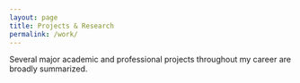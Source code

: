 ```yaml
---
layout: page
title: Projects & Research
permalink: /work/
---
```


Several major academic and professional projects throughout my career are broadly summarized.

<!-- # Projects -->
<!-- - [Color-Describe](https://github.com/codeViser/color-describe/blob/main/colors-investigate.ipynb), Grounded text generator to distinguish between colors based on [Monroe et al. (2017)](https://transacl.org/ojs/index.php/tacl/article/view/1142) -->
<!-- - [Sentiment-Analysis](https://github.com/codeViser/sentiment-analysis/blob/main/sentiment-investigate.ipynb), Hybrid Cross-Domain 3-way classifier -->
<!-- - [Word-Relatedness](https://github.com/codeViser/word-relatedness/blob/master/wordrelatedness-investigate.ipynb), Ensemble of equally well performing _Vector Space Models_ -->
<!-- - [Character-based Neural Machine Translator](https://github.com/codeViser/esp-en-char-nmt), Spanish-English Encoder-Decoder architecture for even OOV words -->
<!-- - Digital Acquisition Attribution, accounts for a fair share of contribution from various -->
<!-- sources in Digital Marketing (emails, google-ads, referrals, etc) -->
<!-- - Unconstrained Handwritten Char Recog. for Remittance Processing, OCR for Remittance Processing recognizing casually filled forms -->

<!-- # Research -->
<!-- - _Chowdhary, S._ “‘If you know what it means…’, Sent-ribute: Understanding sentiment -->
<!-- subtleties”. Paper Draft, 2021 -->
<!-- - [_Kumar, P. Mittal, A. Reddy, K.U.K. Chowdhary, S. Kumar, V. Pratap, R._ “Design & Verification of 3-Phase Sequence -->
<!-- Decomposer on Re-configurable Hardware”. 10th ICCCNT, pp. 104-108, 2019](https://ieeexplore.ieee.org/document/8944848), _Undergrad Work (2017-18)_ -->

